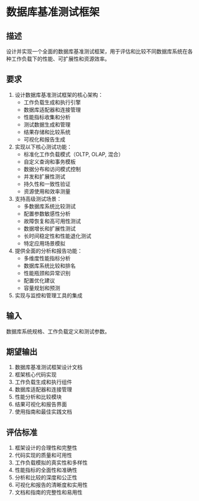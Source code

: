 # 数据库基准测试框架

## 描述
设计并实现一个全面的数据库基准测试框架，用于评估和比较不同数据库系统在各种工作负载下的性能、可扩展性和资源效率。

## 要求
1. 设计数据库基准测试框架的核心架构：
   - 工作负载生成和执行引擎
   - 数据库适配器和连接管理
   - 性能指标收集和分析
   - 测试数据生成和管理
   - 结果存储和比较系统
   - 可视化和报告生成
2. 实现以下核心测试功能：
   - 标准化工作负载模式（OLTP, OLAP, 混合）
   - 自定义查询和事务模板
   - 数据分布和访问模式控制
   - 并发和扩展性测试
   - 持久性和一致性验证
   - 资源使用和效率测量
3. 支持高级测试场景：
   - 多数据库系统比较测试
   - 配置参数敏感性分析
   - 故障恢复和高可用性测试
   - 数据增长和扩展性测试
   - 长时间稳定性和性能退化测试
   - 特定应用场景模拟
4. 提供全面的分析和报告功能：
   - 多维度性能指标分析
   - 数据库系统比较和排名
   - 性能瓶颈和异常识别
   - 配置优化建议
   - 容量规划和预测
5. 实现与监控和管理工具的集成

## 输入
数据库系统规格、工作负载定义和测试参数。

## 期望输出
1. 数据库基准测试框架设计文档
2. 框架核心代码实现
3. 工作负载生成和执行组件
4. 数据库适配器和连接管理
5. 性能分析和比较模块
6. 结果可视化和报告界面
7. 使用指南和最佳实践文档

## 评估标准
1. 框架设计的合理性和完整性
2. 代码实现的质量和可用性
3. 工作负载模拟的真实性和多样性
4. 性能指标的全面性和准确性
5. 分析和比较的深度和公正性
6. 可视化和报告的清晰度和实用性
7. 文档和指南的完整性和易用性